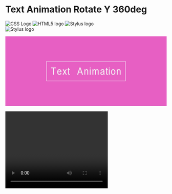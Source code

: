 ﻿# Text Animation Rotate Y 360deg

<div>
    <img src="https://upload.wikimedia.org/wikipedia/commons/3/3d/CSS.3.svg" alt="CSS Logo" width="100"            height="100">
    <img src="https://upload.wikimedia.org/wikipedia/commons/6/61/HTML5_logo_and_wordmark.svg" alt="HTML5 logo" 
    width="100" height="100">
    <img src="https://raw.githubusercontent.com/stylus/stylus/logo.png" alt="Stylus logo" >
</div>

 <img src="https://www.stylus-lang.com/assets/img/stylus-logo.svg" alt="Stylus logo" >


![Text Animation RotateY 360deg](./__title__/text_animation_rotateY_360deg_img.jpg)

<video width="320" height="240" autoplay loop>
  <source src="./__title__/Text_Animation_RotateY_369deg_video.mp4" type="video/mp4">
  Your browser does not support the video tag.
</video>
